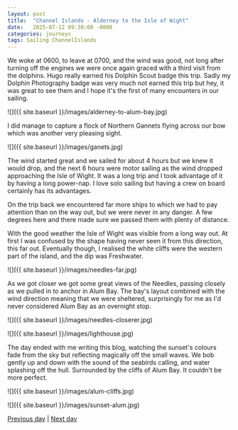 ```yaml
---
layout: post
title:  "Channel Islands - Alderney to the Isle of Wight"
date:   2025-07-12 09:30:00 -0000
categories: journeys
tags: Sailing ChannelIslands
---
```


We woke at 0600, to leave at 0700, and the wind was good, not long after turning off the engines we were once again graced with a third visit from the dolphins. Hugo really earned his Dolphin Scout badge this trip. Sadly my Dolphin Photography badge was very much not earned this trip but hey, it was great to see them and I hope it's the first of many encounters in our sailing.

![]({{ site.baseurl }}/images/alderney-to-alum-bay.jpg)

I did manage to capture a flock of Northern Gannets flying across our bow which was another very pleasing sight.

![]({{ site.baseurl }}/images/ganets.jpg)

The wind started great and we sailed for about 4 hours but we knew it would drop, and the next 6 hours were motor sailing as the wind dropped approaching the Isle of Wight. It was a long trip and I took advantage of it by having a long power-nap. I love solo sailing but having a crew on board certainly has its advantages.

On the trip back we encountered far more ships to which we had to pay attention than on the way out, but we were never in any danger. A few degrees here and there made sure we passed them with plenty of distance.  

With the good weather the Isle of Wight was visible from a long way out. At first I was confused by the shape having never seen it from this direction, this far out. Eventually though, I realised the white cliffs were the western part of the island, and the dip was Freshwater.  

![]({{ site.baseurl }}/images/needles-far.jpg)

As we got closer we got some great views of the Needles, passing closely as we pulled in to anchor in Alum Bay. The bay's layout combined with the wind direction meaning that we were sheltered, surprisingly for me as I'd never considered Alum Bay as an overnight stop.

![]({{ site.baseurl }}/images/needles-closerer.jpg)

![]({{ site.baseurl }}/images/lighthouse.jpg)

The day ended with me writing this blog, watching the sunset's colours fade from the sky but reflecting magically off the small waves. We bob gently up and down with the sound of the seabirds calling, and water splashing off the hull. Surrounded by the cliffs of Alum Bay. It couldn't be more perfect.

![]({{ site.baseurl }}/images/alum-cliffs.jpg)

![]({{ site.baseurl }}/images/sunset-alum.jpg)

[Previous day]({{site-url}}/blog/2025/07/channel-islands-jersey-sark-alderney/) | [Next day]({{site-url}}/blog/2025/07/channel-islands-home/)

